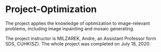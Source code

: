 # Project-Optimization
The project applies the knowledge of optimization to image-relevant problems, including image inpainting and mosaic generating.

The project instructor is MILZAREK, Andre, an Assistant Professor form SDS, CUHK(SZ).
The whole project was completed on July 18, 2020.
